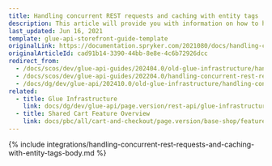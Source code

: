 ```yaml
---
title: Handling concurrent REST requests and caching with entity tags
description: This article will provide you with information on how to handle concurrent requests and implement client-side caching with the help of entity tags.
last_updated: Jun 16, 2021
template: glue-api-storefront-guide-template
originalLink: https://documentation.spryker.com/2021080/docs/handling-concurrent-rest-requests-and-caching-with-entity-tags
originalArticleId: cad91b14-3390-44bb-8e8e-4c6b72926dcc
redirect_from:
  - /docs/scos/dev/glue-api-guides/202404.0/old-glue-infrastructure/handling-concurrent-rest-requests-and-caching-with-entity-tags.html
  - /docs/scos/dev/glue-api-guides/202204.0/handling-concurrent-rest-requests-and-caching-with-entity-tags.html
  - /docs/dg/dev/glue-api/202410.0/old-glue-infrastructure/handling-concurrent-rest-requests-and-caching-with-entity-tags
related:
  - title: Glue Infrastructure
    link: docs/dg/dev/glue-api/page.version/rest-api/glue-infrastructure.html
  - title: Shared Cart Feature Overview
    link: docs/pbc/all/cart-and-checkout/page.version/base-shop/feature-overviews/shared-carts-feature-overview.html
---
```


{% include integrations/handling-concurrent-rest-requests-and-caching-with-entity-tags-body.md %}